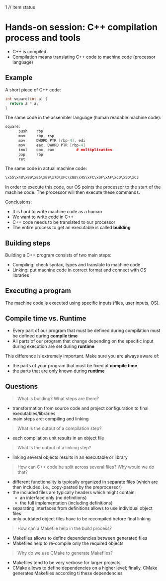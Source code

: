 1 // item status
# Hands-on session: C++ compilation process and tools

- C++ is compiled
- Compilation means translating C++ code to machine code (processor language)

## Example

A short piece of C++ code:

```C++
int square(int a) {
  return a * a;
}
```

The same code in the assembler language (human readable machine code):

```C++
square:
      push    rbp 
      mov     rbp, rsp
      mov     DWORD PTR [rbp-4], edi
      mov     eax, DWORD PTR [rbp-4]
      imul    eax, eax          # multiplication
      pop     rbp
      ret
```

The same code in actual machine code:

```C++
\x55\x48\x89\xE5\x89\x7D\xFC\x8B\x45\xFC\x0F\xAF\xC0\x5D\xC3
```

In order to execute this code, our OS points the processor to the start of the machine code.
The processor will then execute these commands.

Conclusions:
- It is hard to write machine code as a human
- We want to write code in C++
- C++ code needs to be translated to our processor
- The entire process to get an executable is called **building**

## Building steps

Building a C++ program consists of two main steps:

- Compiling: check syntax, types and translate to machine code
- Linking: put machine code in correct format and connect with OS libraries

## Executing a program

The machine code is executed using specific inputs (files, user inputs, OS).

## Compile time vs. Runtime

- Every part of our program that must be defined during compilation must be defined during **compile time**
- All parts of our program that change depending on the specific input during execution are set during **runtime**

This difference is extremely important. Make sure you are always aware of:
- the parts of your program that must be fixed at **compile time** 
- the parts that are only known during **runtime**

## Questions

> What is building? What steps are there?
  - transformation from source code and project configuration to final executables/libraries
  - main steps are: compiling and linking
> What is the output of a compilation step?
  - each compilation unit results in an object file
> What is the output of a linking step?
  - linking several objects results in an executable or library
> How can C++ code be split across several files? Why would we do that?
  - different functionality is typically organized in separate files (which are then included, i.e., copy-pasted by the preprocessor) 
  - the included files are typically headers which might contain:
    - an interface only (no definitions)
    - the full implementation (including definitions)
  - separating interfaces from definitions allows to use individual object files
  - only outdated object files have to be recompiled before final linking
> How can a Makefile help in the build process?
  - Makefiles allows to define dependencies between generated files
  - Makefiles help to re-compile only the required objects
> Why do we use CMake to generate Makefiles?
  - Makefiles tend to be very verbose for larger projects
  - CMake allows to define dependencies on a higher level; finally, CMake generates Makefiles according ti these dependencies 



